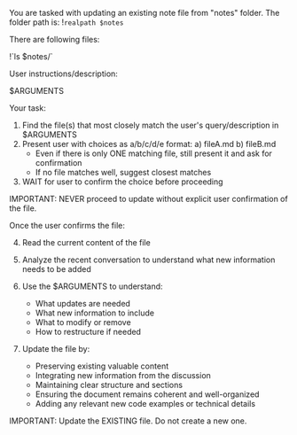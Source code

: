 You are tasked with updating an existing note file from "notes" folder.
The folder path is: !`realpath $notes`

There are following files:

<list>
!`ls $notes/`
</list>

User instructions/description:

<instructions>
$ARGUMENTS
</instructions>

Your task:

1. Find the file(s) that most closely match the user's query/description in $ARGUMENTS
2. Present user with choices as a/b/c/d/e format:
   a) fileA.md
   b) fileB.md
   - Even if there is only ONE matching file, still present it and ask for confirmation
   - If no file matches well, suggest closest matches
3. WAIT for user to confirm the choice before proceeding

IMPORTANT: NEVER proceed to update without explicit user confirmation of the file.

Once the user confirms the file:

4. Read the current content of the file
5. Analyze the recent conversation to understand what new information needs to be added
6. Use the $ARGUMENTS to understand:
   - What updates are needed
   - What new information to include
   - What to modify or remove
   - How to restructure if needed

7. Update the file by:
   - Preserving existing valuable content
   - Integrating new information from the discussion
   - Maintaining clear structure and sections
   - Ensuring the document remains coherent and well-organized
   - Adding any relevant new code examples or technical details

IMPORTANT: Update the EXISTING file. Do not create a new one.
